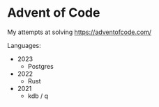 # Advent of Code

My attempts at solving https://adventofcode.com/

Languages:

* 2023
  * Postgres
* 2022
  * Rust
* 2021
  * kdb / q
